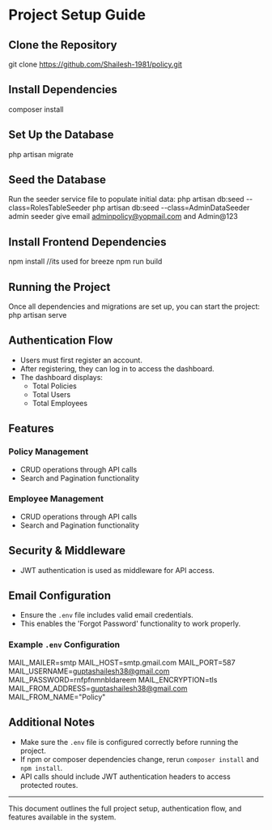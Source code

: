 # Project Setup Guide

## Clone the Repository
git clone <https://github.com/Shailesh-1981/policy.git>


## Install Dependencies
composer install

## Set Up the Database
php artisan migrate

## Seed the Database
Run the seeder service file to populate initial data:
php artisan db:seed --class=RolesTableSeeder
php artisan db:seed --class=AdminDataSeeder
admin seeder give email adminpolicy@yopmail.com and Admin@123


## Install Frontend Dependencies
npm install //its used for breeze 
npm run build

## Running the Project
Once all dependencies and migrations are set up, you can start the project:
php artisan serve

## Authentication Flow
- Users must first register an account.
- After registering, they can log in to access the dashboard.
- The dashboard displays:
  - Total Policies
  - Total Users
  - Total Employees

## Features

### Policy Management
- CRUD operations through API calls
- Search and Pagination functionality

### Employee Management
- CRUD operations through API calls
- Search and Pagination functionality

## Security & Middleware
- JWT authentication is used as middleware for API access.

## Email Configuration
- Ensure the `.env` file includes valid email credentials.
- This enables the 'Forgot Password' functionality to work properly.

### Example `.env` Configuration
MAIL_MAILER=smtp
MAIL_HOST=smtp.gmail.com
MAIL_PORT=587
MAIL_USERNAME=guptashailesh38@gmail.com
MAIL_PASSWORD=rnfpfnmnbldareem
MAIL_ENCRYPTION=tls
MAIL_FROM_ADDRESS=guptashailesh38@gmail.com
MAIL_FROM_NAME="Policy" 

## Additional Notes
- Make sure the `.env` file is configured correctly before running the project.
- If npm or composer dependencies change, rerun `composer install` and `npm install`.
- API calls should include JWT authentication headers to access protected routes.

---

This document outlines the full project setup, authentication flow, and features available in the system.
